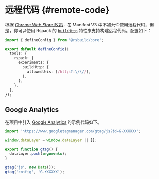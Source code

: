 # 远程代码 {#remote-code}

根据 [Chrome Web Store 政策](https://developer.chrome.com/docs/extensions/develop/migrate/improve-security#remove-remote-code)，在 Manifest V3 中不被允许使用远程代码。但是，你可以使用 Rspack 的 [`buildHttp`](https://rspack.rs/config/experiments#experimentsbuildhttp) 特性来支持构建远程代码。配置如下：

```ts [rsbuild.config.ts]
import { defineConfig } from '@rsbuild/core';

export default defineConfig({
  tools: {
    rspack: {
      experiments: {
        buildHttp: {
          allowedUris: [/https?:\/\//],
        },
      },
    },
  },
});
```

## Google Analytics

在项目中引入 [Google Analytics](https://developers.google.com/analytics/devguides/collection/ga4) 的示例代码如下。

```ts [src/utils/google-analytics.ts]
import 'https://www.googletagmanager.com/gtag/js?id=G-XXXXXX';

window.dataLayer = window.dataLayer || [];

export function gtag() {
  dataLayer.push(arguments);
}

gtag('js', new Date());
gtag('config', 'G-XXXXXX');
```
